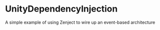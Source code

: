 # UnityDependencyInjection
A simple example of using Zenject to wire up an event-based architecture
